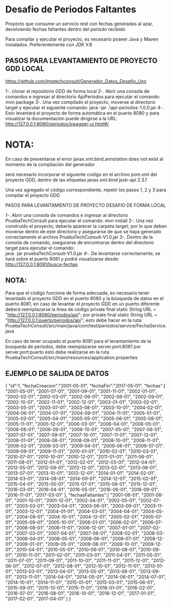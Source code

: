 # Desafio de Periodos Faltantes
Proyecto que consume un servicio rest con fechas generadas al azar, 
devolviendo fechas faltantes dentro del periodo recibido 

Para compilar y ejecutar el proyecto, es necesario poseer Java y Maven instalados.
Preferentemente con JDK V.8

## PASOS PARA LEVANTAMIENTO DE PROYECTO GDD LOCAL ##
https://github.com/lmptechconsult/Generador_Datos_Desafio_Uno 

1-. clonar el repositorio GDD de forma local 
2-. Abrir una consola de comandos e ingresar al directorio ApiPeriodos para ejecutar el comando: mvn package
3-. Una vez compilado el proyecto, moverse al directorio target y ejecutar el siguiente comando: java -jar .\api-periodos-1.0.0.jar
4-. Esto levantará el proyecto de forma automática en el puerto 8080 y para visualizar la documentación puede dirigirse a la
    URL: http://127.0.0.1:8080/periodos/swagger-ui.html#/

# NOTA:
En caso de presentarse el error javax.xml.bind.annotation does not exist al momento de la compilación del generador

será necesario incorporar el siguiente codigo en el archivo pom.xml del proyecto GDD, dentro de las etiquetas <dependencies>
<dependency>
    <groupId>javax.xml.bind</groupId>
    <artifactId>jaxb-api</artifactId>
    <version>2.3.1</version>
</dependency>

Una vez agregado el código correspondiente, repetir los pasos 1, 2 y 3 para compilar el proyecto GDD

PASOS PARA LEVANTAMIENTO DE PROYECTO DESAFIO DE FORMA LOCAL 

1-. Abrir una consola de comandos e ingresar al directorio PruebaTechConsult para ejecutar el comando: mvn install
2-. Una vez construido el proyecto, debería aparecer la carpeta target; por lo que deben moverse dentro de este directorio
    y asegurarse de que se haya generado correctamente el archivo PruebaTechConsult-V1.0.jar
3-. Dentro de la consola de comando, asegurarse de encontrarse dentro del directorio target para ejecutar el comando:  
    java -jar pruebaTechConsult-V1.0.jar
4-. De levantarse correctamente, se hará sobre el puerto 8081 y podrá visualizarse desde: http://127.0.0.1:8081/busca-fechas

## NOTA: 

Para que el código funcione de forma adecuada, es necesario tener levantado el proyecto GDD en el puerto 8080 
y la búsqueda de datos en el puerto 8081, en caso de levantar el proyecto GDD en un puerto diferente deberá reemplazarse 
la línea de código private final static String URL = "http://127.0.0.1:8080/periodos/api"; 
por private final static String URL = "http://127.0.0.1:puerto/periodos/api";
esto debe hacer en la ruta: PruebaTechConsult/src/main/java/com/test/periodos/service/FechaService.java

En caso de tener ocupado el puerto 8081 para el levantamiento de la busqueda de periodos, debe reemplazarse
server.port:8081 por server.port:puerto
esto debe realizarse en la ruta PruebaTechConsult/src/main/resources/application.properties


## EJEMPLO DE SALIDA DE DATOS

{
    "id":1,
    "fechaCreacion":"2001-05-01",
    "fechaFin":"2017-05-01",
    "fechas":[
        "2001-05-01",
        "2001-07-01",
        "2001-09-01",
        "2001-11-01",
        "2002-01-01",
        "2002-02-01",
        "2002-03-01",
        "2002-06-01",
        "2002-08-01",
        "2002-09-01",
        "2002-10-01",
        "2002-11-01",
        "2002-12-01",
        "2003-01-01",
        "2003-02-01",
        "2003-05-01",
        "2003-07-01",
        "2003-08-01",
        "2003-10-01",
        "2004-02-01",
        "2004-06-01",
        "2004-07-01",
        "2004-09-01",
        "2004-11-01",
        "2005-01-01",
        "2005-03-01",
        "2005-04-01",
        "2005-05-01",
        "2005-06-01",
        "2005-08-01",
        "2005-11-01",
        "2005-12-01",
        "2006-03-01",
        "2006-04-01",
        "2006-05-01",
        "2006-06-01",
        "2006-09-01",
        "2006-10-01",
        "2007-05-01",
        "2007-06-01",
        "2007-07-01",
        "2007-09-01",
        "2007-10-01",
        "2007-11-01",
        "2007-12-01",
        "2008-01-01",
        "2008-08-01",
        "2008-09-01",
        "2008-10-01",
        "2008-11-01",
        "2009-02-01",
        "2009-03-01",
        "2009-04-01",
        "2009-06-01",
        "2009-07-01",
        "2009-09-01",
        "2009-11-01",
        "2010-01-01",
        "2010-02-01",
        "2010-03-01",
        "2010-07-01",
        "2010-10-01",
        "2010-12-01",
        "2011-01-01",
        "2011-06-01",
        "2011-08-01",
        "2012-01-01",
        "2012-02-01",
        "2012-03-01",
        "2012-04-01",
        "2012-05-01",
        "2012-09-01",
        "2012-12-01",
        "2013-02-01",
        "2013-06-01",
        "2013-07-01",
        "2013-10-01",
        "2013-12-01",
        "2014-01-01",
        "2014-02-01",
        "2014-03-01",
        "2014-08-01",
        "2014-09-01",
        "2014-12-01",
        "2015-02-01",
        "2015-04-01",
        "2015-05-01",
        "2015-07-01",
        "2015-08-01",
        "2015-12-01",
        "2016-03-01",
        "2016-04-01",
        "2016-05-01",
        "2016-06-01",
        "2016-09-01",
        "2016-11-01",
        "2017-03-01"
    ],
    "fechasFaltantes":[
        "2001-06-01",
        "2001-08-01",
        "2001-10-01",
        "2001-12-01",
        "2002-04-01",
        "2002-05-01",
        "2002-07-01",
        "2003-03-01",
        "2003-04-01",
        "2003-06-01",
        "2003-09-01",
        "2003-11-01",
        "2003-12-01",
        "2004-01-01",
        "2004-03-01",
        "2004-04-01",
        "2004-05-01",
        "2004-08-01",
        "2004-10-01",
        "2004-12-01",
        "2005-02-01",
        "2005-07-01",
        "2005-09-01",
        "2005-10-01",
        "2006-01-01",
        "2006-02-01",
        "2006-07-01",
        "2006-08-01",
        "2006-11-01",
        "2006-12-01",
        "2007-01-01",
        "2007-02-01",
        "2007-03-01",
        "2007-04-01",
        "2007-08-01",
        "2008-02-01",
        "2008-03-01",
        "2008-04-01",
        "2008-05-01",
        "2008-06-01",
        "2008-07-01",
        "2008-12-01",
        "2009-01-01",
        "2009-05-01",
        "2009-08-01",
        "2009-10-01",
        "2009-12-01",
        "2010-04-01",
        "2010-05-01",
        "2010-06-01",
        "2010-08-01",
        "2010-09-01",
        "2010-11-01",
        "2011-02-01",
        "2011-03-01",
        "2011-04-01",
        "2011-05-01",
        "2011-07-01",
        "2011-09-01",
        "2011-10-01",
        "2011-11-01",
        "2011-12-01",
        "2012-06-01",
        "2012-07-01",
        "2012-08-01",
        "2012-10-01",
        "2012-11-01",
        "2013-01-01",
        "2013-03-01",
        "2013-04-01",
        "2013-05-01",
        "2013-08-01",
        "2013-09-01",
        "2013-11-01",
        "2014-04-01",
        "2014-05-01",
        "2014-06-01",
        "2014-07-01",
        "2014-10-01",
        "2014-11-01",
        "2015-01-01",
        "2015-03-01",
        "2015-06-01",
        "2015-09-01",
        "2015-10-01",
        "2015-11-01",
        "2016-01-01",
        "2016-02-01",
        "2016-07-01",
        "2016-08-01",
        "2016-10-01",
        "2016-12-01",
        "2017-01-01",
        "2017-02-01",
        "2017-04-01"
    ]
}
 